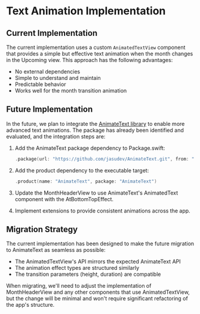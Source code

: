 # Text Animation Implementation

## Current Implementation

The current implementation uses a custom `AnimatedTextView` component that provides a simple but effective text animation when the month changes in the Upcoming view. This approach has the following advantages:

- No external dependencies
- Simple to understand and maintain
- Predictable behavior
- Works well for the month transition animation

## Future Implementation

In the future, we plan to integrate the [AnimateText library](https://github.com/jasudev/AnimateText) to enable more advanced text animations. The package has already been identified and evaluated, and the integration steps are:

1. Add the AnimateText package dependency to Package.swift:
   ```swift
   .package(url: "https://github.com/jasudev/AnimateText.git", from: "0.4.0")
   ```

2. Add the product dependency to the executable target:
   ```swift
   .product(name: "AnimateText", package: "AnimateText")
   ```

3. Update the MonthHeaderView to use AnimateText's AnimatedText component with the AtBottomTopEffect.

4. Implement extensions to provide consistent animations across the app.

## Migration Strategy

The current implementation has been designed to make the future migration to AnimateText as seamless as possible:

- The AnimatedTextView's API mirrors the expected AnimateText API
- The animation effect types are structured similarly
- The transition parameters (height, duration) are compatible

When migrating, we'll need to adjust the implementation of MonthHeaderView and any other components that use AnimatedTextView, but the change will be minimal and won't require significant refactoring of the app's structure.
